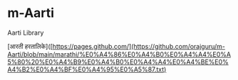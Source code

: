 # m-Aarti
Aarti Library

[आरती हरतालिके]([https://pages.github.com/](https://github.com/orajguru/m-Aarti/blob/main/marathi/%E0%A4%86%E0%A4%B0%E0%A4%A4%E0%A5%80%20%E0%A4%B9%E0%A4%B0%E0%A4%A4%E0%A4%BE%E0%A4%B2%E0%A4%BF%E0%A4%95%E0%A5%87.txt)
